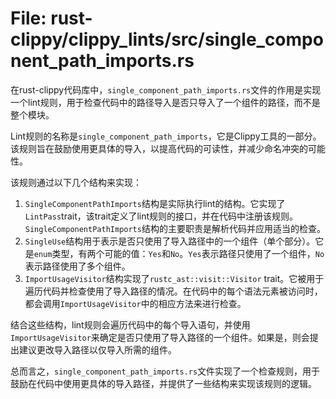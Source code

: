 # File: rust-clippy/clippy_lints/src/single_component_path_imports.rs

在rust-clippy代码库中，`single_component_path_imports.rs`文件的作用是实现一个lint规则，用于检查代码中的路径导入是否只导入了一个组件的路径，而不是整个模块。

Lint规则的名称是`single_component_path_imports`，它是Clippy工具的一部分。该规则旨在鼓励使用更具体的导入，以提高代码的可读性，并减少命名冲突的可能性。

该规则通过以下几个结构来实现：
1. `SingleComponentPathImports`结构是实际执行lint的结构。它实现了`LintPass`trait，该trait定义了lint规则的接口，并在代码中注册该规则。`SingleComponentPathImports`结构的主要职责是解析代码并应用适当的检查。
2. `SingleUse`结构用于表示是否只使用了导入路径中的一个组件（单个部分）。它是`enum`类型，有两个可能的值：`Yes`和`No`。`Yes`表示路径只使用了一个组件，`No`表示路径使用了多个组件。
3. `ImportUsageVisitor`结构实现了`rustc_ast::visit::Visitor` trait。它被用于遍历代码并检查使用了导入路径的情况。在代码中的每个语法元素被访问时，都会调用`ImportUsageVisitor`中的相应方法来进行检查。

结合这些结构，lint规则会遍历代码中的每个导入语句，并使用`ImportUsageVisitor`来确定是否只使用了导入路径的一个组件。如果是，则会提出建议更改导入路径以仅导入所需的组件。

总而言之，`single_component_path_imports.rs`文件实现了一个检查规则，用于鼓励在代码中使用更具体的导入路径，并提供了一些结构来实现该规则的逻辑。

